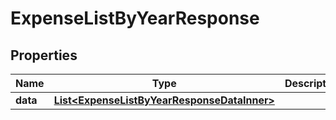 

# ExpenseListByYearResponse


## Properties

| Name | Type | Description | Notes |
|------------ | ------------- | ------------- | -------------|
|**data** | [**List&lt;ExpenseListByYearResponseDataInner&gt;**](ExpenseListByYearResponseDataInner.md) |  |  [optional] |



